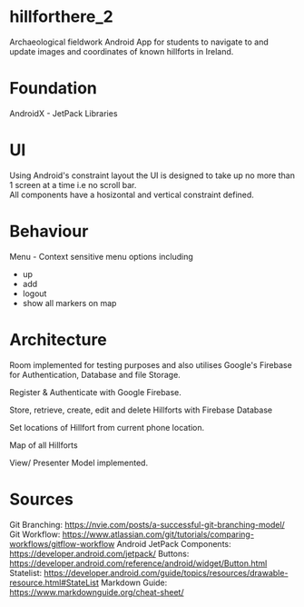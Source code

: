 # hillforthere_2
Archaeological fieldwork Android App for students to navigate to and update images and coordinates of known hillforts in Ireland.

# Foundation
AndroidX - JetPack Libraries

# UI
Using Android's constraint layout the UI is designed to take up no more than 1 screen at a time i.e no scroll bar.  
All components have a hosizontal and vertical constraint defined.

# Behaviour
Menu - Context sensitive menu options including

- up
- add
- logout
- show all markers on map




# Architecture
Room implemented for testing purposes and also utilises Google's Firebase for Authentication, Database and file Storage.

Register & Authenticate with Google Firebase.

Store, retrieve, create, edit and delete Hillforts with Firebase Database

Set locations of Hillfort from current phone location.

Map of all Hillforts

View/ Presenter Model  implemented.

# Sources
Git Branching:
https://nvie.com/posts/a-successful-git-branching-model/
Git Workflow:
https://www.atlassian.com/git/tutorials/comparing-workflows/gitflow-workflow
Android JetPack Components:
https://developer.android.com/jetpack/
Buttons:
https://developer.android.com/reference/android/widget/Button.html
Statelist:
https://developer.android.com/guide/topics/resources/drawable-resource.html#StateList
Markdown Guide:
https://www.markdownguide.org/cheat-sheet/

